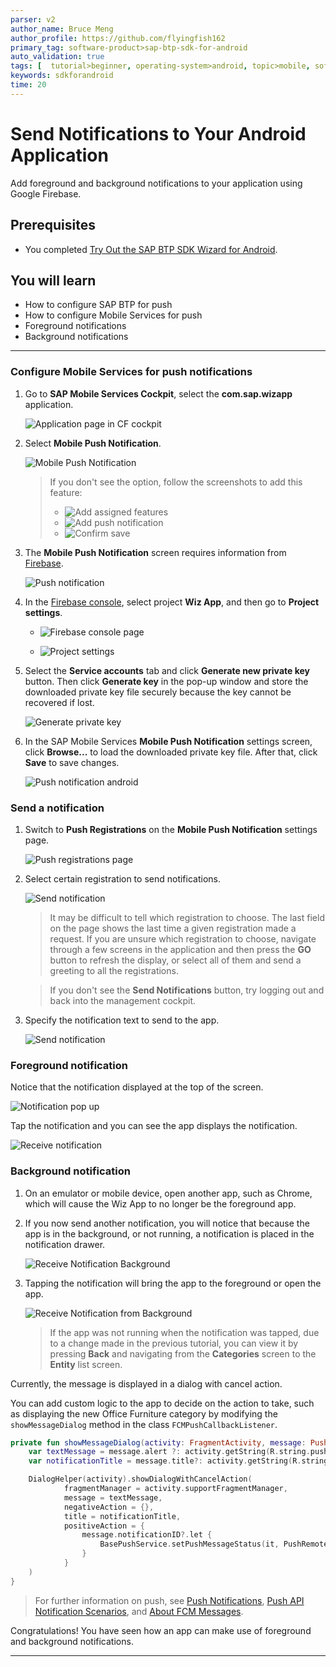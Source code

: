 ```yaml
---
parser: v2
author_name: Bruce Meng
author_profile: https://github.com/flyingfish162
primary_tag: software-product>sap-btp-sdk-for-android
auto_validation: true
tags: [  tutorial>beginner, operating-system>android, topic>mobile, software-product>sap-btp-sdk-for-android, software-product>sap-business-technology-platform ]
keywords: sdkforandroid
time: 20
---
```



# Send Notifications to Your Android Application
<!-- description --> Add foreground and background notifications to your application using Google Firebase.

## Prerequisites
- You completed [Try Out the SAP BTP SDK Wizard for Android](sdk-android-wizard-app).

## You will learn
- How to configure SAP BTP for push
- How to configure Mobile Services for push
- Foreground notifications
- Background notifications

---

### Configure Mobile Services for push notifications


1. Go to **SAP Mobile Services Cockpit**, select the **com.sap.wizapp** application.

    ![Application page in CF cockpit](cf-trial-application-page.png)

2. Select **Mobile Push Notification**.

    ![Mobile Push Notification](push-notification.png)

    >If you don't see the option, follow the screenshots to add this feature:
    >
    > - ![Add assigned features](add-assigned-features.png)
    > - ![Add push notification](add-push-notification.png)
    > - ![Confirm save](confirm-change.png)

3. The **Mobile Push Notification** screen requires information from [Firebase](https://firebase.google.com/).

    ![Push notification](push-notification-blank.png)

4. In the [Firebase console](https://console.firebase.google.com/), select project **Wiz App**, and then go to **Project settings**.

    - ![Firebase console page](firebase-console-page.png)

    - ![Project settings](firebase-project-settings.png)

5. Select the **Service accounts** tab and click **Generate new private key** button. Then click **Generate key** in the pop-up window and store the downloaded private key file securely because the key cannot be recovered if lost.

    ![Generate private key](generate-private-key.png)

6. In the SAP Mobile Services **Mobile Push Notification** settings screen, click **Browse...** to load the downloaded private key file. After that, click **Save** to save changes.

    ![Push notification android](push-notification-android.png)


### Send a notification


1. Switch to **Push Registrations** on the **Mobile Push Notification** settings page.

    ![Push registrations page](push-registrations.png)

2. Select certain registration to send notifications.

    ![Send notification](send-notification.png)

    >It may be difficult to tell which registration to choose. The last field on the page shows the last time a given registration made a request. If you are unsure which registration to choose, navigate through a few screens in the application and then press the **GO** button to refresh the display, or select all of them and send a greeting to all the registrations.

    >If you don't see the **Send Notifications** button, try logging out and back into the management cockpit.

3. Specify the notification text to send to the app.

    ![Send notification](send-notification2.png)


### Foreground notification


Notice that the notification displayed at the top of the screen.

![Notification pop up](pop-up-notification.png)

Tap the notification and you can see the app displays the notification.

![Receive notification](receive-notification.png)


### Background notification


1. On an emulator or mobile device, open another app, such as Chrome, which will cause the Wiz App to no longer be the foreground app.

2. If you now send another notification, you will notice that because the app is in the background, or not running, a notification is placed in the notification drawer.

    ![Receive Notification Background](receive-notification-background.png)

3. Tapping the notification will bring the app to the foreground or open the app.

    ![Receive Notification from Background](receive-notification.png)

    >If the app was not running when the notification was tapped, due to a change made in the previous tutorial, you can view it by pressing **Back** and navigating from the **Categories** screen to the **Entity** list screen.

Currently, the message is displayed in a dialog with cancel action.

You can add custom logic to the app to decide on the action to take, such as displaying the new Office Furniture category by modifying the `showMessageDialog` method in the class `FCMPushCallbackListener`.

```Kotlin
private fun showMessageDialog(activity: FragmentActivity, message: PushRemoteMessage) {
    var textMessage = message.alert ?: activity.getString(R.string.push_text)
    var notificationTitle = message.title?: activity.getString(R.string.push_message)

    DialogHelper(activity).showDialogWithCancelAction(
            fragmentManager = activity.supportFragmentManager,
            message = textMessage,
            negativeAction = {},
            title = notificationTitle,
            positiveAction = {
                message.notificationID?.let {
                    BasePushService.setPushMessageStatus(it, PushRemoteMessage.NotificationStatus.CONSUMED)
                }
            }
    )
}
```

>For further information on push, see [Push Notifications](https://help.sap.com/doc/f53c64b93e5140918d676b927a3cd65b/Cloud/en-US/docs-en/guides/features/push/android/push.html), [Push API Notification Scenarios](https://help.sap.com/viewer/38dbd9fbb49240f3b4d954e92335e670/Cloud/en-US/aaec2dbe78ec4fc08ef0a605a899e3dd.html), and [About FCM Messages](https://firebase.google.com/docs/cloud-messaging/concept-options).

Congratulations! You have seen how an app can make use of foreground and background notifications.


---
